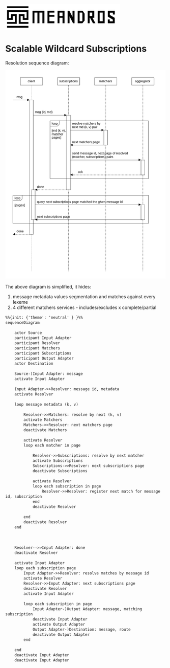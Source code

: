 <img alt="title" height="80" src="title.png"/>

# Scalable Wildcard Subscriptions

Resolution sequence diagram:

![dia-seq-subscription-resolution](dia-seq-subscription-resolution.png)

The above diagram is simplified, it hides:
1. message metadata values segmentation and matches against every lexeme
2. 4 different matchers services - includes/excludes x complete/partial

```mermaid
%%{init: {'theme': 'neutral' } }%%
sequenceDiagram

    actor Source
    participant Input Adapter
    participant Resolver
    participant Matchers
    participant Subscriptions
    participant Output Adapter
    actor Destination

    Source-)Input Adapter: message
    activate Input Adapter
    
    Input Adapter->>Resolver: message id, metadata
    activate Resolver
    
    loop message metadata (k, v)
    
        Resolver->>Matchers: resolve by next (k, v)
        activate Matchers
        Matchers->>Resolver: next matchers page
        deactivate Matchers
        
        activate Resolver
        loop each matcher in page
            
            Resolver->>Subscriptions: resolve by next matcher
            activate Subscriptions
            Subscriptions->>Resolver: next subscriptions page
            deactivate Subscriptions
            
            activate Resolver
            loop each subscription in page
                Resolver->>Resolver: register next match for message id, subscription
            end
            deactivate Resolver
            
        end
        deactivate Resolver
    end
    
    
    
    Resolver-->>Input Adapter: done
    deactivate Resolver

    activate Input Adapter
    loop each subscription page
        Input Adapter->>Resolver: resolve matches by message id
        activate Resolver
        Resolver->>Input Adapter: next subscriptions page
        deactivate Resolver
        activate Input Adapter
        
        loop each subscription in page
            Input Adapter-)Output Adapter: message, matching subscription
            deactivate Input Adapter
            activate Output Adapter
            Output Adapter-)Destination: message, route
            deactivate Output Adapter
        end
        
    end
    deactivate Input Adapter
    deactivate Input Adapter
```